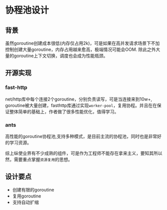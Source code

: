 # 协程池设计

## 背景
虽然goroutine创建成本很低(内存仅占用2k)，可是如果在高并发请求场景下不加控制创建大量goroutine，内存占用越来愈高，极端情况可能会OOM. 除此之外大量的goroutine上下文切换，调度也会成为性能瓶颈。

## 开源实现
### fast-http
net/http库中每个连接2个goroutine，分别负责读写，可是当连接来到10w+, goroutine被大量创建，fasthttp库通过实现`worker-pool`，复用协程。并且在在保证整体简单的基础上，作者做了很多性能优化，值得学习。

### ants
高性能的goroutine协程池,支持多种模式，是目前主流的协程池，同时也是非常好的学习资源。

综上纵使业界有不少成熟的组件，可是作为工程师不能存在拿来主义，要知其所以然，需要重点掌握`资源复用`的思想。

## 设计要点
- 创建有限的goroutine
- 复用goroutine
- 支持自动扩缩

